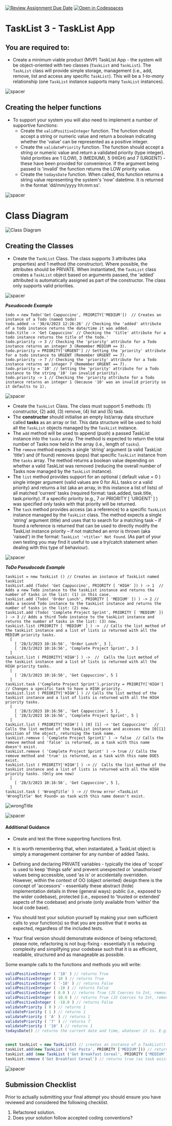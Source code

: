 [![Review Assignment Due Date](https://classroom.github.com/assets/deadline-readme-button-22041afd0340ce965d47ae6ef1cefeee28c7c493a6346c4f15d667ab976d596c.svg)](https://classroom.github.com/a/SdiTIMVB)
[![Open in Codespaces](https://classroom.github.com/assets/launch-codespace-2972f46106e565e64193e422d61a12cf1da4916b45550586e14ef0a7c637dd04.svg)](https://classroom.github.com/open-in-codespaces?assignment_repo_id=16763172)

# TaskList 3 - TaskList App 


## You are required to:  
 
* Create a minimum viable product (MVP) TaskList App  - the system will be object-oriented with two classes (```TaskList``` and ```TaskList```).  The ```TaskList``` class will provide simple storage, management (i.e., add, remove, list and access any specific ```TaskList```). This will be a _1-to-many_ relationship (one ```TaskList``` instance supports many ```TaskList``` instances). 

![spacer](images/spacer8x8.png)

## Creating the helper functions

* To support your system you will also need to implement a number of supportive functions:
    * Create the ```validPositiveInteger``` function. The function should accept a string or numeric value and return a boolean indicating whether the 'value' can be represented as a positive integer.   
    * Create the ```validatePriority``` function. The function should accept a string or numeric value and return a validated priority (type integer). Valid priorities are 1 (LOW), 3 (MEDIUM), 5 (HIGH) and 7 (URGENT) - these have been provided for convenience.  If the argument being passed is 'invalid' the function returns the LOW priority value. 
    * Create the ```todaysDate``` function. When called, this function returns a string value representing the system's 'now' datetime. It is returned in the format 'dd/mm/yyyy hh:mm:ss'.
    
![spacer](images/spacer8x8.png)

# Class Diagram

![Class Diagram](images/ToDoClassDiagram.png)

## Creating the Classes

* Create the ```TaskList``` Class. The class supports 3 attributes (aka properties) and 1 method (the constructor). Where possible, the attributes should be PRIVATE. When instantiated, the ```TaskList``` class creates a ```TaskList``` object based on arguments passed, the 'added' attributed is automatically assigned as part of the constructor. The class only supports valid priorities. 

![spacer](images/spacer8x8.png)

**_Pseudocode Example_**

```
todo = new Todo('Get Cappuccino', PRIORITY['MEDIUM'])  // Creates an instance of a Todo (named todo)
todo.added -> '30/4/2023 12:26:26' // Checking the 'added' attribute of a todo instance returns the date/time it was added.
todo.title -> 'Get Cappuccino' // Checking the 'title' attribute for a todo instance returns the title of the todo.'
todo.priority -> 3 // Checking the 'priority' attribute for a Todo instance returns an integer 3 (Remember MEDIUM == 3).
todo.priority = PRIORITY['URGENT'] // Setting the 'priority' attribute for a todo instance to URGENT (Remember URGENT == 7).
todo.priority -> 7 // Checking the 'priority' attribute for a Todo instance returns an integer 7 (Remember URGENT == 7).
todo.priority = '10' // Setting the 'priority' attribute for a Todo instance to the string '10' (an invalid priority).
todo.priority -> 1 // Checking the 'priority attribute for a Todo instance returns an integer 1 (because '10' was an invalid priority so it defaults to 1).
```

![spacer](images/spacer16x16.png)


* Create the ```TaskList``` Class. The class must support 5 methods: (1) constructor, (2) add, (3) remove, (4) list and (5) task.
* The **constructor** should initialise an empty list/array data structure called **tasks** as an array or list. This data structure will be used to hold all the ```TaskList``` objects managed by the ```TaskList``` instance.
* The ```add``` method will be used to append (push) a passed TaskList instance into the ```tasks``` array. The method is expected to return the total number of Tasks now held in the array (i.e., length of ```tasks```).
* The ```remove``` method expects a single 'string' argument (a valid TaskList 'title') and (if found) removes (pops) that specific ```TaskList``` instance from the ```tasks``` array.  The method returns a boolean value depending on whether a valid TaskList was removed (reducing the overall number of Tasks now managed by the ```TaskList``` instance).
* The ```list``` method provides support for an optional ( default value = 0 ) single integer argument (valid values are 0 for ALL tasks or a valid priority) and returns a list (aka an array, in this instance a list of lists) of all matched 'current' tasks (required format: task.added, task.title, task.priority). If a specific priority (e.g., 7 or PRIORITY [ 'URGENT' ] ) was specified only tasks with that priority will be returned.
* The ```task``` method provides access (as a reference) to a specific ```TaskList``` instance managed by the ```TaskList``` class. The method expects a single ‘string’ argument (title) and uses that to search for a matching task – if found a reference is returned that can be used to directly modify the TaskList instance priority – if not matched an error is thrown (aka 'raised') in the format: ```TaskList '<title>' Not Found```. (As part of your own testing you may find it useful to use a try/catch statement when dealing with this type of behaviour).

![spacer](images/spacer8x8.png)

**_ToDo Pseudocode Example_**
```
taskList = new TaskList () // Creates an instance of TaskList named taskList
taskList.add (Todo( 'Get Cappuccino', PRIORITY [ 'HIGH' ]) ) -> 1  // Adds a new Todo instance to the taskList instance and returns the number of tasks in the list: (1) in this case.
taskList.add (Todo( 'Order Lunch', PRIORITY [ 'MEDIUM' ]) ) -> 2 // Adds a second Todo instance to the taskList instance and returns the number of tasks in the list: (2) now.
taskList.add (Todo( 'Complete Project Sprint', PRIORITY [ 'MEDIUM' ]) ) -> 3 // Adds a third Todo instance to the taskList instance and returns the number of tasks in the list: (3) now. 
taskList.list (PRIORITY [ 'MEDIUM' ] ) ->  // Calls the list method of the taskList instance and a list of lists is returned with all the MEDIUM priority tasks.
  [
    [ '28/3/2023 10:16:56', 'Order Lunch', 3 ], 
    [ '28/3/2023 10:16:56', 'Complete Project Sprint', 3 ]
  ]
taskList.list ( PRIORITY['HIGH'] ) ->  //  Calls the list method of the taskList instance and a list of lists is returned with all the HIGH priority tasks.
  [
    [ '28/3/2023 10:16:56', 'Get Cappuccino', 5 ]
  ]
taskList.task ('Complete Project Sprint').priority = PRIORITY['HIGH'] // Changes a specific task to have a HIGH priority.
taskList.list ( PRIORITY['HIGH'] ) // Calls the list method of the taskList instance and a list of lists is returned with all the HIGH priority tasks.
  [
    [ '28/3/2023 10:16:56', 'Get Cappuccino', 5 ], 
    [ '28/3/2023 10:16:56', 'Complete Project Sprint', 5 ]
  ]
taskList.list ( PRIORITY['HIGH'] ) [0] [1] -> 'Get Cappuccino'   // Calls the list method of the taskList instance and accesses the [0][1] position of the object, returning the task name.
taskList.remove ( 'Complete Project Sprint1' ) -> false  // Calls the remove method and 'false' is returned, as a task with this name doesn't exist.
taskList.remove ( 'Complete Project Sprint' ) -> true // Calls the remove method and 'true' is returned, as a task with this name DOES exist.
taskList.list ( PRIORITY['HIGH'] ) -> //  Calls the list method of the taskList instance and a list of lists is returned with all the HIGH priority tasks. (Only one now)
  [
    [ '28/3/2023 10:16:56', 'Get Cappuccino', 5 ], 
  ]
taskList.task ( 'WrongTitle' ) -> // throw error <TaskList 'WrongTitle' Not Found> as task with this name doesn't exist.
```

![wrongTitle](images/throwerror_wrong.png)

![spacer](images/spacer16x16.png)


#### Additional Guidance

* Create and test the three supporting functions first.
* It is worth remembering that, when instantiated, a TaskList object is simply a management container for any number of added Tasks.
* Defining and declaring PRIVATE variables - typically the idea of 'scope' is used to keep 'things safe' and prevent unexpected or 'unauthorised' values being accessible, used 'as is' or accidentally overridden. However, within the context of OO (object oriented) design there is the concept of 'accessors' - essentially these abstract (hide) implementation details in three (general ways): public (i.e., exposed to the wider codebase), protected (i.e., exposed to 'trusted or extended' aspects of the codebase) and private (only available from 'within' the local code base). 

* You should test your solution yourself by making your own sufficient calls to your function(s) so that you are positive that it works as expected, regardless of the included tests.

* Your final version should demonstrate evidence of being refactored; please note, refactoring is not bug-fixing - essentially it is reducing complexity and simplifying your codebase such that it is as efficient, readable, structured and as manageable as possible.

Some example calls to the functions and methods you will write:

```js
validPositiveInteger ( '10' ) // returns True
validPositiveInteger ( 10 ) // returns True 
validPositiveInteger ( '-10' ) // returns False
validPositiveInteger ( -10 ) // returns False
validPositiveInteger ( 0.0 ) // returns True (JS Coerces to Int, removing the .0)
validPositiveInteger ( 10.0 ) // returns True (JS Coerces to Int, removing the .0)
validPositiveInteger ( -10.0 ) // returns False
validatePriority ( 0 ) // returns 1
validatePriority ( 1 ) // returns 1
validatePriority ( 'A' ) // returns 1
validatePriority ( '7' ) // returns 7
validatePriority ( '10' ) // returns 1
todaysDate() // returns the current date and time, whatever it is. E.g. 28/03/2023 09:30:04 


const taskList = new TaskList() // creates an instance of a TaskList() object name taskList
taskList.add(new TaskList ('Get Pasta', PRIORITY ['MEDIUM'])) // returns 1 as 1 task in list
taskList.add (new TaskList ('Get Breakfast Cereal', PRIORITY ['MEDIUM'] )) // returns 2 as 2 tasks in list
taskList.remove ('Get Breakfast Cereal') // returns true (as task exists, and then removes it)
```

![spacer](images/spacer16x16.png)

## Submission Checklist

Prior to actually submitting your final attempt you should ensure you have reviewed and considered the following checklist.

  
  1. Refactored solution.
  2. Does your solution follow accepted coding conventions?
  
